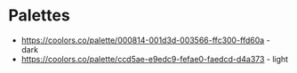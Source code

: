 # Palettes

- https://coolors.co/palette/000814-001d3d-003566-ffc300-ffd60a - dark
- https://coolors.co/palette/ccd5ae-e9edc9-fefae0-faedcd-d4a373 - light